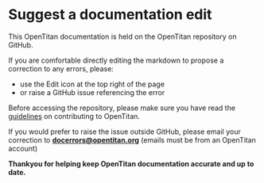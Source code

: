 # Suggest a documentation edit

This OpenTitan documentation is held on the OpenTitan repository on GitHub.

If you are comfortable directly editing the markdown to propose a correction to any errors, please:
- use the Edit icon at the top right of the page
- or raise a GitHub issue referencing the error

Before accessing the repository, please make sure you have read the [guidelines](../contributing/README.md) on contributing to OpenTitan.

If you would prefer to raise the issue outside GitHub, please email your correction to **docerrors@opentitan.org** (emails must be from an OpenTitan account)

**Thankyou for helping keep OpenTitan documentation accurate and up to date.**
